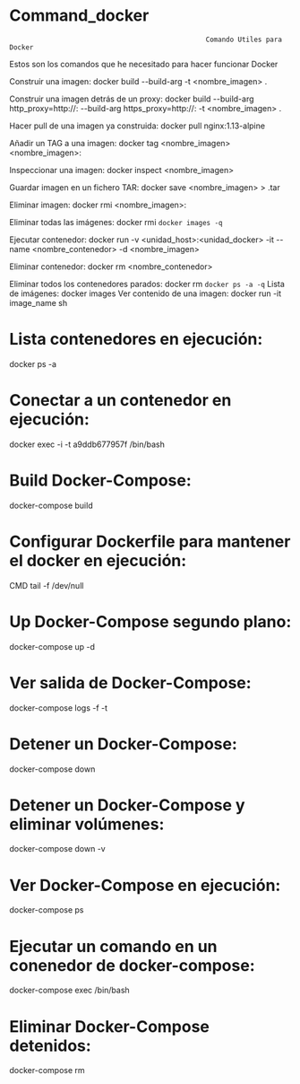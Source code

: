 # Command_docker
                                                     Comando Utiles para Docker

Estos son los comandos que he necesitado para hacer funcionar Docker

Construir una imagen:
docker build --build-arg -t <nombre_imagen> .

Construir una imagen detrás de un proxy:
docker build --build-arg http_proxy=http://<proxy>:<port> --build-arg https_proxy=http://<proxy>:<port> -t <nombre_imagen> .
  
Hacer pull de una imagen ya construida:
docker pull nginx:1.13-alpine

Añadir un TAG a una imagen:
docker tag <nombre_imagen> <nombre_imagen>:<tag>
  
Inspeccionar una imagen:
docker inspect <nombre_imagen>

Guardar imagen en un fichero TAR:
docker save <nombre_imagen> > <fichero>.tar
  
Eliminar imagen:
docker rmi <nombre_imagen>:<TAG>
  
Eliminar todas las imágenes:
docker rmi `docker images -q`

Ejecutar contenedor:
docker run -v <unidad_host>:<unidad_docker> -it --name <nombre_contenedor> -d <nombre_imagen>

Eliminar contenedor:
docker rm <nombre_contenedor>

Eliminar todos los contenedores parados:
docker rm `docker ps -a -q`
Lista de imágenes:
docker images
Ver contenido de una imagen:
docker run -it image_name sh
  
# Lista contenedores en ejecución:
docker ps -a
  
# Conectar a un contenedor en ejecución:
docker exec -i -t a9ddb677957f /bin/bash

# Build Docker-Compose:
docker-compose build
  
# Configurar Dockerfile para mantener el docker en ejecución:
CMD tail -f /dev/null
  
# Up Docker-Compose segundo plano:
docker-compose up -d
  
# Ver salida de Docker-Compose:
docker-compose logs -f -t

# Detener un Docker-Compose:
docker-compose down
  
# Detener un Docker-Compose y eliminar volúmenes:
docker-compose down -v
  
# Ver Docker-Compose en ejecución:
docker-compose ps

# Ejecutar un comando en un conenedor de docker-compose:
docker-compose exec <nombre-servicio> /bin/bash

# Eliminar Docker-Compose detenidos:
docker-compose rm


